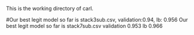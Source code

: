 This is the working directory of carl.

#Our best legit model so far is stack3sub.csv, validation:0.94, lb: 0.956
Our best legit model so far is stack7sub.csv validation 0.953 lb 0.966
